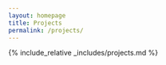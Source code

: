 ```yaml
---
layout: homepage
title: Projects
permalink: /projects/
---
```


{% include_relative _includes/projects.md %}